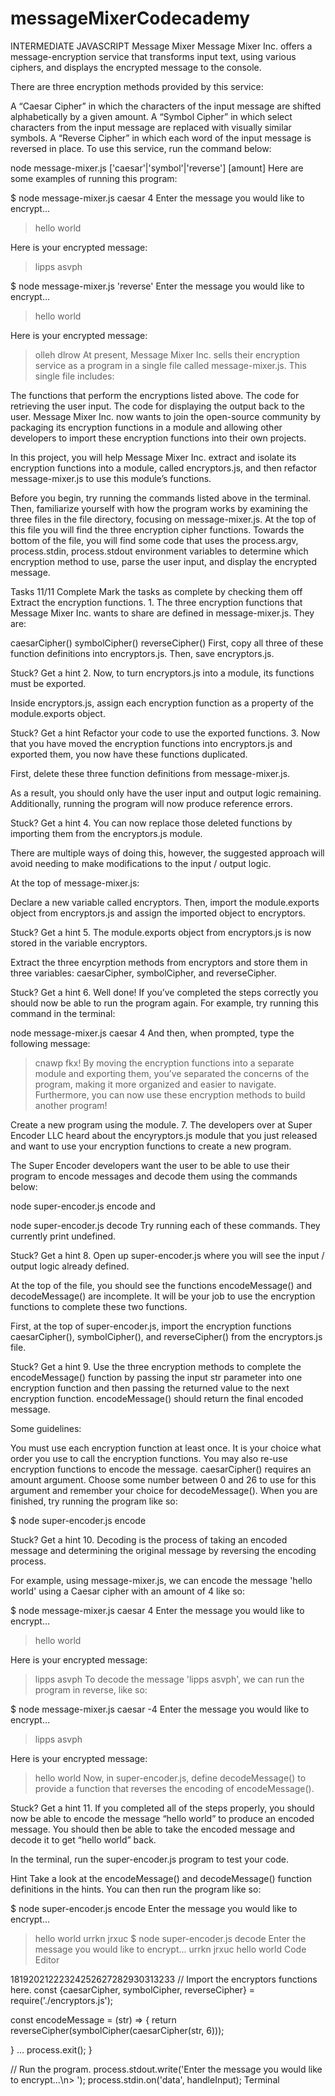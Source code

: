 # messageMixerCodecademy
INTERMEDIATE JAVASCRIPT
Message Mixer
Message Mixer Inc. offers a message-encryption service that transforms input text, using various ciphers, and displays the encrypted message to the console.

There are three encryption methods provided by this service:

A “Caesar Cipher” in which the characters of the input message are shifted alphabetically by a given amount.
A “Symbol Cipher” in which select characters from the input message are replaced with visually similar symbols.
A “Reverse Cipher” in which each word of the input message is reversed in place.
To use this service, run the command below:

node message-mixer.js ['caesar'|'symbol'|'reverse'] [amount]
Here are some examples of running this program:

$ node message-mixer.js caesar 4
Enter the message you would like to encrypt...
> hello world
 
Here is your encrypted message:
> lipps asvph
 
$ node message-mixer.js 'reverse'
Enter the message you would like to encrypt...
> hello world
 
Here is your encrypted message:
> olleh dlrow
At present, Message Mixer Inc. sells their encryption service as a program in a single file called message-mixer.js. This single file includes:

The functions that perform the encryptions listed above.
The code for retrieving the user input.
The code for displaying the output back to the user.
Message Mixer Inc. now wants to join the open-source community by packaging its encryption functions in a module and allowing other developers to import these encryption functions into their own projects.

In this project, you will help Message Mixer Inc. extract and isolate its encryption functions into a module, called encryptors.js, and then refactor message-mixer.js to use this module’s functions.

Before you begin, try running the commands listed above in the terminal. Then, familiarize yourself with how the program works by examining the three files in the file directory, focusing on message-mixer.js. At the top of this file you will find the three encryption cipher functions. Towards the bottom of the file, you will find some code that uses the process.argv, process.stdin, process.stdout environment variables to determine which encryption method to use, parse the user input, and display the encrypted message.

Tasks
11/11 Complete
Mark the tasks as complete by checking them off
Extract the encryption functions.
1.
The three encryption functions that Message Mixer Inc. wants to share are defined in message-mixer.js. They are:

caesarCipher()
symbolCipher()
reverseCipher()
First, copy all three of these function definitions into encryptors.js. Then, save encryptors.js.


Stuck? Get a hint
2.
Now, to turn encryptors.js into a module, its functions must be exported.

Inside encryptors.js, assign each encryption function as a property of the module.exports object.


Stuck? Get a hint
Refactor your code to use the exported functions.
3.
Now that you have moved the encryption functions into encryptors.js and exported them, you now have these functions duplicated.

First, delete these three function definitions from message-mixer.js.

As a result, you should only have the user input and output logic remaining. Additionally, running the program will now produce reference errors.


Stuck? Get a hint
4.
You can now replace those deleted functions by importing them from the encryptors.js module.

There are multiple ways of doing this, however, the suggested approach will avoid needing to make modifications to the input / output logic.

At the top of message-mixer.js:

Declare a new variable called encryptors.
Then, import the module.exports object from encryptors.js and assign the imported object to encryptors.

Stuck? Get a hint
5.
The module.exports object from encryptors.js is now stored in the variable encryptors.

Extract the three encyrption methods from encryptors and store them in three variables: caesarCipher, symbolCipher, and reverseCipher.


Stuck? Get a hint
6.
Well done! If you’ve completed the steps correctly you should now be able to run the program again. For example, try running this command in the terminal:

node message-mixer.js caesar 4
And then, when prompted, type the following message:

> cnawp fkx!
By moving the encryption functions into a separate module and exporting them, you’ve separated the concerns of the program, making it more organized and easier to navigate. Furthermore, you can now use these encryption methods to build another program!

Create a new program using the module.
7.
The developers over at Super Encoder LLC heard about the encyryptors.js module that you just released and want to use your encryption functions to create a new program.

The Super Encoder developers want the user to be able to use their program to encode messages and decode them using the commands below:

node super-encoder.js encode
and

node super-encoder.js decode
Try running each of these commands. They currently print undefined.


Stuck? Get a hint
8.
Open up super-encoder.js where you will see the input / output logic already defined.

At the top of the file, you should see the functions encodeMessage() and decodeMessage() are incomplete. It will be your job to use the encryption functions to complete these two functions.

First, at the top of super-encoder.js, import the encryption functions caesarCipher(), symbolCipher(), and reverseCipher() from the encryptors.js file.


Stuck? Get a hint
9.
Use the three encryption methods to complete the encodeMessage() function by passing the input str parameter into one encryption function and then passing the returned value to the next encryption function. encodeMessage() should return the final encoded message.

Some guidelines:

You must use each encryption function at least once.
It is your choice what order you use to call the encryption functions.
You may also re-use encryption functions to encode the message.
caesarCipher() requires an amount argument. Choose some number between 0 and 26 to use for this argument and remember your choice for decodeMessage().
When you are finished, try running the program like so:

$ node super-encoder.js encode

Stuck? Get a hint
10.
Decoding is the process of taking an encoded message and determining the original message by reversing the encoding process.

For example, using message-mixer.js, we can encode the message 'hello world' using a Caesar cipher with an amount of 4 like so:

$ node message-mixer.js caesar 4
Enter the message you would like to encrypt...
> hello world
 
Here is your encrypted message:
> lipps asvph
To decode the message 'lipps asvph', we can run the program in reverse, like so:

$ node message-mixer.js caesar -4
Enter the message you would like to encrypt...
> lipps asvph
 
Here is your encrypted message:
> hello world
Now, in super-encoder.js, define decodeMessage() to provide a function that reverses the encoding of encodeMessage().


Stuck? Get a hint
11.
If you completed all of the steps properly, you should now be able to encode the message “hello world” to produce an encoded message. You should then be able to take the encoded message and decode it to get “hello world” back.

In the terminal, run the super-encoder.js program to test your code.


Hint
Take a look at the encodeMessage() and decodeMessage() function definitions in the hints. You can then run the program like so:

$ node super-encoder.js encode
Enter the message you would like to encrypt...
> hello world
urrkn jrxuc
$ node super-encoder.js decode
Enter the message you would like to encrypt...
> urrkn jrxuc
hello world
Code Editor




18192021222324252627282930313233
// Import the encryptors functions here.
const {caesarCipher, symbolCipher, reverseCipher} = require('./encryptors.js');


const encodeMessage = (str) => {
  return reverseCipher(symbolCipher(caesarCipher(str, 6)));
  
}
…  process.exit();
}

// Run the program.
process.stdout.write('Enter the message you would like to encrypt...\n> ');
process.stdin.on('data', handleInput);
Terminal

